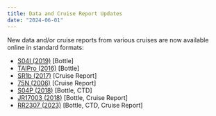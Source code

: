 ```yaml
---
title: Data and Cruise Report Updates
date: "2024-06-01"
---
```


New data and/or cruise reports from various cruises are now available online in standard formats:
- [S04I (2019)][3] [Bottle]
- [TAIPro (2016)][6] [Bottle]
- [SR1b (2017)][4] [Cruise Report]
- [75N (2006)][1] [Cruise Report]
- [S04P (2018)][2] [Bottle, CTD]
- [JR17003 (2018)][8] [Bottle, Cruise Report]
- [RR2307 (2023)][7] [Bottle, CTD, Cruise Report]

[1]: /cruise/58GS20060721
[2]: /cruise/320620180309
[3]: /cruise/490S20190121
[4]: /cruise/74JC20171121
[6]: /cruise/29AJ20160818
[7]: /cruise/33RR20230629
[8]: /cruise/74JC20180126